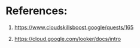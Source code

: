 # References:

1. https://www.cloudskillsboost.google/quests/165

2. https://cloud.google.com/looker/docs/intro
